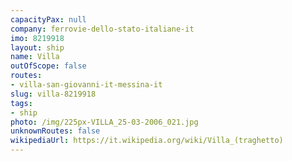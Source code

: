 ```yaml
---
capacityPax: null
company: ferrovie-dello-stato-italiane-it
imo: 8219918
layout: ship
name: Villa
outOfScope: false
routes:
- villa-san-giovanni-it-messina-it
slug: villa-8219918
tags:
- ship
photo: /img/225px-VILLA_25-03-2006_021.jpg
unknownRoutes: false
wikipediaUrl: https://it.wikipedia.org/wiki/Villa_(traghetto)
---
```

